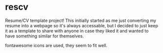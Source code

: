 # rescv
Resume/CV template project!
This initially started as me just converting my resume into a webpage so it's always accessable, but I decided to just keep it as a template to share with anyone in case they liked it and wanted to have something similar for themselves.

fontawesome icons are used, they seem to fit well.
